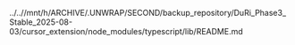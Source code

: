 ../..//mnt/h/ARCHIVE/.UNWRAP/SECOND/backup_repository/DuRi_Phase3_Stable_2025-08-03/cursor_extension/node_modules/typescript/lib/README.md